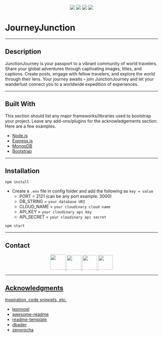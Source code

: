 <p align="center">
<img src="https://img.shields.io/github/forks/rsimmons11/readme-template?color=lgreen&style=for-the-badge">
<img src="https://img.shields.io/github/stars/rsimmons11/readme-template?color=yellow&style=for-the-badge">
<img src="https://img.shields.io/github/issues/rsimmons11/readme-template?color=red&style=for-the-badge">
<img src="https://img.shields.io/github/issues-pr/rsimmons11/readme-template?color=darkorange&label=Pull%20Requests&style=for-the-badge">
</p>

# JourneyJunction
---

## Description

JunctionJourney is your passport to a vibrant community of world travelers. Share your global adventures through captivating images, titles, and captions. Create posts, engage with fellow travelers, and explore the world through their lens. Your journey awaits – join JunctionJourney and let your wanderlust connect you to a worldwide expedition of experiences.

---

## Built With

This section should list any major frameworks/libraries used to bootstrap your project. Leave any add-ons/plugins for the acknowledgements section. Here are a few examples.

* [Node.js](https://nodejs.org/en/about)
* [Express.js](https://expressjs.com/)
* [MongoDB](https://www.mongodb.com/)
* [Bootstrap](https://getbootstrap.com)

---

## Installation

`npm install`

- Create a `.env` file in config folder and add the following as `key = value`
  - PORT = 2121 (can be any port example: 3000)
  - DB_STRING = `your database URI`
  - CLOUD_NAME = `your cloudinary cloud name`
  - API_KEY = `your cloudinary api key`
  - API_SECRET = `your cloudinary api secret`
 
`npm start`

---
       
## Contact

<p align="center">
  <a href="https://robsimmons.netlify.app/](https://robsimmons.netlify.app/">
    <img height="50" src="https://github.com/rsimmons11/rsimmons11/assets/131081276/d81fc19e-ab30-4ffc-8f66-5067414619b4"
  </a>
  <a href="https://www.linkedin.com/in/robsimmons11">
    <img height="48" src="https://github.com/rsimmons11/rsimmons11/assets/131081276/42a88d56-eb23-4fa5-b45a-1ae9e237a46c"/>
  </a>
  <a href="https://twitter.com/RobertS40455705">
    <img height="48" src="https://github.com/rsimmons11/rsimmons11/assets/131081276/2b817e52-de07-4a33-b11f-8b15f90cdcee"/>
  </a>
  <a href="https://github.com/rsimmons11">
    <img height="48" src="https://github.com/rsimmons11/rsimmons11/assets/131081276/e078162d-0f6b-414a-8d27-a5b7ec58776f"
  </a>
</p>

---

## Acknowledgments

Inspiration, code snippets, etc.
* [leonnoel](https://github.com/leonnoel)
* [awesome-readme](https://github.com/matiassingers/awesome-readme)
* [readme-template](https://gist.github.com/DomPizzie/7a5ff55ffa9081f2de27c315f5018afc)
* [dbader](https://github.com/dbader/readme-template)
* [zenorocha](https://gist.github.com/zenorocha/4526327)

